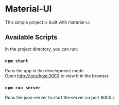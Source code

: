 # Material-UI

This simple project is built with material-ui

## Available Scripts

In the project directory, you can run:
### `npm start`

Runs the app in the development mode.\
Open [http://localhost:3000](http://localhost:3000) to view it in the browser.

### `npm run server`
Runs the json-server to start the server on port 8000.\
